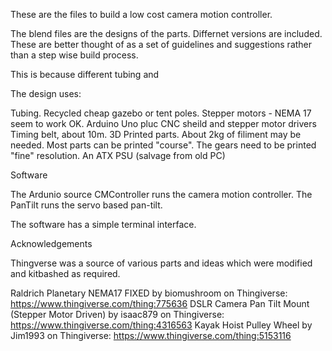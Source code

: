 These are the files to build a low cost camera motion controller.

The blend files are the designs of the parts. Differnet versions are included. These are better thought of as a set of guidelines and suggestions rather than a step wise build process.

This is because different tubing and 

The design uses:

Tubing. Recycled cheap gazebo or tent poles.
Stepper motors - NEMA 17 seem to work OK.
Arduino Uno pluc CNC sheild and stepper motor drivers
Timing belt, about 10m.
3D Printed parts. About 2kg of filiment may be needed. Most parts can be printed "course". The gears need to be printed "fine" resolution.
An ATX PSU (salvage from old PC)

Software

The Ardunio source CMController runs the camera motion controller. The PanTilt runs the servo based pan-tilt.

The software has a simple terminal interface.


Acknowledgements

Thingverse was a source of various parts and ideas which were modified and kitbashed as required. 


Raldrich Planetary NEMA17 FIXED by biomushroom on Thingiverse: https://www.thingiverse.com/thing:775636
DSLR Camera Pan Tilt Mount (Stepper Motor Driven) by isaac879 on Thingiverse: https://www.thingiverse.com/thing:4316563
Kayak Hoist Pulley Wheel by Jim1993 on Thingiverse: https://www.thingiverse.com/thing:5153116






